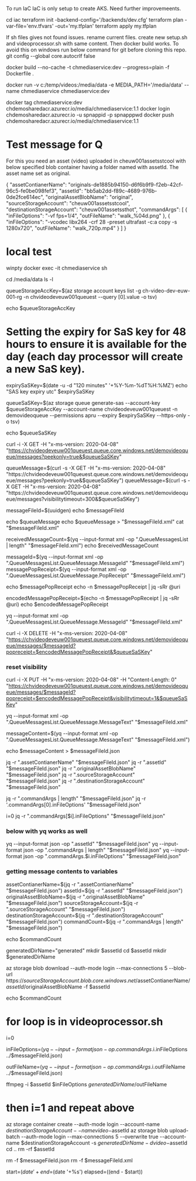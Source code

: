 To run IaC
IaC is only setup to create AKS. Need further improvemeents.

cd iac
terraform init -backend-config='/backends/dev.cfg'
terraform plan -var-file='env.tfvars' -out='my.tfplan'
terraform apply my.tfplan

If sh files gives not found issues. rename current files. create new setup.sh and videoprocessor.sh with same content.
Then docker build works. To avoid this on windows run below command for git before cloning this repo.
git config --global core.autocrlf false

docker build --no-cache -t chmediaservice:dev --progress=plain -f Dockerfile .

docker run -v c:/temp/videos:/media/data -e MEDIA_PATH='/media/data' --name chmediaservice chmediaservice:dev



docker tag chmediaservice:dev chdemosharedacr.azurecr.io/media/chmediaservice:1.1
docker login chdemosharedacr.azurecr.io -u spnappid -p spnapppwd
docker push chdemosharedacr.azurecr.io/media/chmediaservice:1.1

# Test message for Q
For this you need an asset (video) uploaded in cheuw001assetsstcool with below specified blob container having a folder named with assetId. The asset name set as original.

{
    "assetContianerName": "originals-de1885b94150-d6f6b9f9-f2eb-42cf-96c5-fe0be098fef3",
    "assetId":  "bb5ab2dd-f89c-4689-976b-0de2fce614ec",
    "originalAssetBlobName": "original",
    "sourceStorageAccount": "cheuw001assetsstcool",
    "destinationStorageAccount": "cheuw001assetssthot",
    "commandArgs": [
        {
        "inFileOptions": "-vf fps=1/4",
        "outFileName": "walk_%04d.png"
        },
        {
        "inFileOptions": "-vcodec libx264 -crf 28 -preset ultrafast -c:a copy -s 1280x720",
        "outFileName": "walk_720p.mp4"
        }
    ]
}

# local test

winpty docker exec -it chmediaservice sh

cd /media/data
ls -l


queueStorageAccKey=$(az storage account keys list -g ch-video-dev-euw-001-rg -n chvideodeveuw001queuest --query [0].value -o tsv)

echo $queueStorageAccKey

# Setting the expiry for SaS key for 48 hours to ensure it is available for the day (each day processor will create a new SaS key).
expirySaSKey=$(date -u -d "120 minutes" '+%Y-%m-%dT%H:%MZ')
echo "SAS key expiry utc" $expirySaSKey

queueSaSKey=$(az storage queue generate-sas --account-key $queueStorageAccKey --account-name chvideodeveuw001queuest -n demovideoqueue --permissions apru --expiry $expirySaSKey --https-only -o tsv)

echo $queueSaSKey

curl -i -X GET -H "x-ms-version: 2020-04-08" "https://chvideodeveuw001queuest.queue.core.windows.net/demovideoqueue/messages?peekonly=true&$queueSaSKey"

queueMessage=$(curl -s -X GET -H "x-ms-version: 2020-04-08" "https://chvideodeveuw001queuest.queue.core.windows.net/demovideoqueue/messages?peekonly=true&$queueSaSKey")
queueMessage=$(curl -s -X GET -H "x-ms-version: 2020-04-08" "https://chvideodeveuw001queuest.queue.core.windows.net/demovideoqueue/messages?visibilitytimeout=300&$queueSaSKey")

messageFileId=$(uuidgen)
echo $messageFileId

echo $queueMessage
echo $queueMessage > "$messageFileId.xml"
cat "$messageFileId.xml"

receivedMessageCount=$(yq --input-format xml -op ".QueueMessagesList | length" "$messageFileId.xml")
echo $receivedMessageCount

messageId=$(yq --input-format xml -op ".QueueMessagesList.QueueMessage.MessageId" "$messageFileId.xml")
messagePopReceipt=$(yq --input-format xml -op ".QueueMessagesList.QueueMessage.PopReceipt" "$messageFileId.xml")

echo $messagePopReceipt
echo -n $messagePopReceipt | jq -sRr @uri

encodedMessagePopReceipt=$(echo -n $messagePopReceipt | jq -sRr @uri)
echo $encodedMessagePopReceipt

yq --input-format xml -op ".QueueMessagesList.QueueMessage.MessageId" "$messageFileId.xml"

curl -i -X DELETE -H "x-ms-version: 2020-04-08" "https://chvideodeveuw001queuest.queue.core.windows.net/demovideoqueue/messages/$messageId?popreceipt=$encodedMessagePopReceipt&$queueSaSKey"

### reset visibility
curl -i -X PUT -H "x-ms-version: 2020-04-08" -H "Content-Length: 0" "https://chvideodeveuw001queuest.queue.core.windows.net/demovideoqueue/messages/$messageId?popreceipt=$encodedMessagePopReceipt&visibilitytimeout=1&$queueSaSKey"


yq --input-format xml -op ".QueueMessagesList.QueueMessage.MessageText" "$messageFileId.xml"

messageContent=$(yq --input-format xml -op ".QueueMessagesList.QueueMessage.MessageText" "$messageFileId.xml")

echo $messageContent > $messageFileId.json

jq -r ".assetContianerName" "$messageFileId.json"
jq -r ".assetId" "$messageFileId.json"
jq -r ".originalAssetBlobName" "$messageFileId.json"
jq -r ".sourceStorageAccount" "$messageFileId.json"
jq -r ".destinationStorageAccount" "$messageFileId.json"

jq -r ".commandArgs | length" "$messageFileId.json"
jq -r '.commandArgs[0].inFileOptions' "$messageFileId.json"

i=0
jq -r ".commandArgs[$i].inFileOptions" "$messageFileId.json"


### below with yq works as well
yq --input-format json -op ".assetId" "$messageFileId.json"
yq --input-format json -op ".commandArgs | length" "$messageFileId.json"
yq --input-format json -op ".commandArgs.$i.inFileOptions" "$messageFileId.json"

### getting message contents to variables
assetContianerName=$(jq -r ".assetContianerName" "$messageFileId.json")
assetId=$(jq -r ".assetId" "$messageFileId.json")
originalAssetBlobName=$(jq -r ".originalAssetBlobName" "$messageFileId.json")
sourceStorageAccount=$(jq -r ".sourceStorageAccount" "$messageFileId.json")
destinationStorageAccount=$(jq -r ".destinationStorageAccount" "$messageFileId.json")
commandCount=$(jq -r ".commandArgs | length" "$messageFileId.json")

echo $commandCount

generatedDirName="generated"
mkdir $assetId
cd $assetId
mkdir $generatedDirName

az storage blob download --auth-mode login --max-connections 5 --blob-url https://$sourceStorageAccount.blob.core.windows.net/$assetContianerName/$assetId/$originalAssetBlobName -f $assetId

echo $commandCount

# for loop is in videoprocessor.sh
i=0

inFileOptions=$(yq --input-format json -op .commandArgs.$i.inFileOptions ../$messageFileId.json)

outFileName=$(yq --input-format json -op .commandArgs.$i.outFileName ../$messageFileId.json)

ffmpeg -i $assetId $inFileOptions $generatedDirName/$outFileName

# then i=1 and repeat above

az storage container create --auth-mode login --account-name $destinationStorageAccount --name video-$assetId
az storage blob upload-batch --auth-mode login --max-connections 5 --overwrite true --account-name $destinationStorageAccount -s $generatedDirName -d video-$assetId
cd ..
rm -rf $assetId

rm -f $messageFileId.json
rm -f $messageFileId.xml


start=$(date '+%s')
end=$(date '+%s')
elapsed=$(($end - $start))
